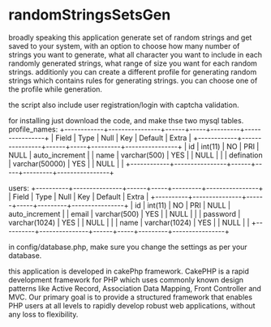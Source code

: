 randomStringsSetsGen
====================
broadly speaking this application generate set of random strings and get saved to your system, with an option to choose how many number of strings you want to generate, what all character you want to include in each randomly generated strings, what range of size you want for each random strings.
additionly you can create a different profile for generating random strings which contains rules for generating strings. you can choose one of the profile while generation.

the script also include user registration/login with captcha validation.

for installing just download the code, and make thse two mysql tables.
profile_names:
+------------+----------------+------+-----+---------+----------------+
| Field      | Type           | Null | Key | Default | Extra          |
+------------+----------------+------+-----+---------+----------------+
| id         | int(11)        | NO   | PRI | NULL    | auto_increment |
| name       | varchar(500)   | YES  |     | NULL    |                |
| defination | varchar(50000) | YES  |     | NULL    |                |
+------------+----------------+------+-----+---------+----------------+

users:
+----------+---------------+------+-----+---------+----------------+
| Field    | Type          | Null | Key | Default | Extra          |
+----------+---------------+------+-----+---------+----------------+
| id       | int(11)       | NO   | PRI | NULL    | auto_increment |
| email    | varchar(500)  | YES  |     | NULL    |                |
| password | varchar(1024) | YES  |     | NULL    |                |
| name     | varchar(1024) | YES  |     | NULL    |                |
+----------+---------------+------+-----+---------+----------------+

in config/database.php, make sure you change the settings as per your database.


this application is developed in cakePhp framework.
CakePHP is a rapid development framework for PHP which uses commonly known design patterns like Active Record, Association Data Mapping, Front Controller and MVC. Our primary goal is to provide a structured framework that enables PHP users at all levels to rapidly develop robust web applications, without any loss to flexibility.
